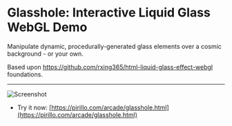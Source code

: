 
# Glasshole: Interactive Liquid Glass WebGL Demo

Manipulate dynamic, procedurally-generated glass elements over a cosmic background - or your own.

Based upon https://github.com/rxing365/html-liquid-glass-effect-webgl foundations.

---

![Screenshot](https://github.com/ChrisPirillo/glasshole/blob/main/assets/screenshot.png?raw=true)

* Try it now: [https://pirillo.com/arcade/glasshole.html](https://pirillo.com/arcade/glasshole.html)
